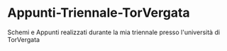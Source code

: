 # Appunti-Triennale-TorVergata
Schemi e Appunti realizzati durante la mia triennale presso l'università di TorVergata
